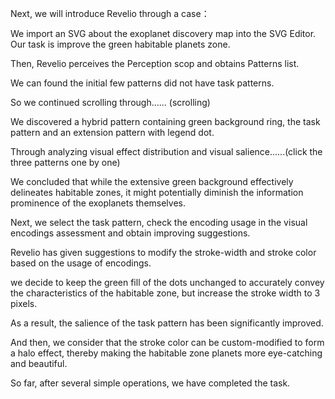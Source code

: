 Next, we will introduce Revelio through a case：

We import an SVG about the exoplanet discovery map into the SVG Editor. Our task is improve the green habitable planets zone.

Then, Revelio perceives the Perception scop and obtains Patterns list.

We can found the initial few patterns did not have task patterns. 

So we continued scrolling through...... (scrolling)

We discovered a hybrid pattern containing green background ring, the task pattern and an extension pattern with legend dot. 

Through analyzing visual effect distribution and visual salience......(click the three patterns one by one)

We concluded that while the extensive green background effectively delineates habitable zones, it might potentially diminish the information prominence of the exoplanets themselves.

Next, we select the task pattern, check the encoding usage in the visual encodings assessment and obtain improving suggestions.

Revelio has given suggestions to modify the stroke-width and stroke color based on the usage of encodings.

we decide to keep the green fill of the dots unchanged to accurately convey the characteristics of the habitable zone, but increase the stroke width to 3 pixels. 

As a result, the salience of the task pattern has been significantly improved. 

And then, we consider that the stroke color can be custom-modified to form a halo effect, thereby making the habitable zone planets more eye-catching and beautiful.

So far, after several simple operations, we have completed the task.